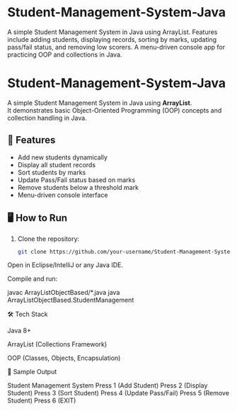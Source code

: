 # Student-Management-System-Java
A simple Student Management System in Java using ArrayList. Features include adding students, displaying records, sorting by marks, updating pass/fail status, and removing low scorers. A menu-driven console app for practicing OOP and collections in Java.

# Student-Management-System-Java

A simple Student Management System in Java using **ArrayList**.  
It demonstrates basic Object-Oriented Programming (OOP) concepts and collection handling in Java.

## 🚀 Features
- Add new students dynamically
- Display all student records
- Sort students by marks
- Update Pass/Fail status based on marks
- Remove students below a threshold mark
- Menu-driven console interface

## 🖥️ How to Run
1. Clone the repository:
   ```bash
   git clone https://github.com/your-username/Student-Management-System-Java.git

Open in Eclipse/IntelliJ or any Java IDE.

Compile and run:

javac ArrayListObjectBased/*.java
java ArrayListObjectBased.StudentManagement


🛠 Tech Stack

Java 8+

ArrayList (Collections Framework)

OOP (Classes, Objects, Encapsulation)

📌 Sample Output

Student Management System
Press 1 (Add Student)
Press 2 (Display Student)
Press 3 (Sort Student)
Press 4 (Update Pass/Fail)
Press 5 (Remove Student)
Press 6 (EXIT)
